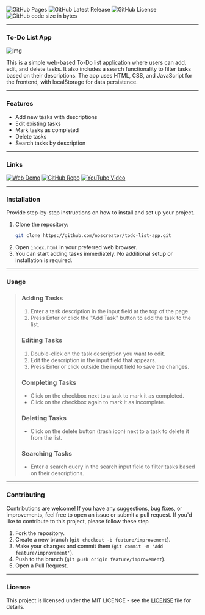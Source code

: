 ![GitHub Pages](https://img.shields.io/github/deployments/noscreator/todo-list-app/github-pages.svg?style=flat-square&color=cyan)
![GitHub Latest Release](https://img.shields.io/github/v/release/noscreator/todo-list-app.svg?style=flat-square&color=cyan)
![GitHub License](https://img.shields.io/github/license/noscreator/todo-list-app.svg?style=flat-square&color=cyan)
![GitHub code size in bytes](https://img.shields.io/github/languages/code-size/noscreator/todo-list-app.svg?style=flat-square&color=cyan)

---

### To-Do List App
![img](https://github.com/noscreator/todo-list-app)

This is a simple web-based To-Do list application where users can add, edit, and delete tasks. It also includes a search functionality to filter tasks based on their descriptions. The app uses HTML, CSS, and JavaScript for the frontend, with localStorage for data persistence.

---

### Features
- Add new tasks with descriptions
- Edit existing tasks
- Mark tasks as completed
- Delete tasks
- Search tasks by description
 
---

### Links
[![Web Demo](https://img.shields.io/badge/Web-Demo-blue?style=for-the-badge&logo=google-chrome)](https://noscreator.github.io/todo-list-app)
[![GitHub Repo](https://img.shields.io/badge/GitHub-Repo-green?style=for-the-badge&logo=github)](https://github.com/noscreator/todo-list-app)
[![YouTube Video](https://img.shields.io/badge/YouTube-Video-red?style=for-the-badge&logo=youtube)](https://youtu.be/rMnDe0iEGRs?si=B2viVesOhHYusbBG)

---

### Installation
Provide step-by-step instructions on how to install and set up your project.

1. Clone the repository:
   ```bash
   git clone https://github.com/noscreator/todo-list-app.git
   ```
2. Open `index.html` in your preferred web browser.
3. You can start adding tasks immediately. No additional setup or installation is required.

---

### Usage
> ### Adding Tasks
>
> 1. Enter a task description in the input field at the top of the page.
> 2. Press Enter or click the "Add Task" button to add the task to the list.
>
> ### Editing Tasks
>
> 1. Double-click on the task description you want to edit.
> 2. Edit the description in the input field that appears.
> 3. Press Enter or click outside the input field to save the changes.
>
> ### Completing Tasks
>
> - Click on the checkbox next to a task to mark it as completed.
> - Click on the checkbox again to mark it as incomplete.
>
> ### Deleting Tasks
>
> - Click on the delete button (trash icon) next to a task to delete it from the list.
>
> ### Searching Tasks
>
> - Enter a search query in the search input field to filter tasks based on their descriptions.

---

### Contributing
Contributions are welcome! If you have any suggestions, bug fixes, or improvements, feel free to open an issue or submit a pull request.
If you'd like to contribute to this project, please follow these step

1. Fork the repository.
2. Create a new branch (`git checkout -b feature/improvement`).
3. Make your changes and commit them (`git commit -m 'Add feature/improvement'`).
4. Push to the branch (`git push origin feature/improvement`).
5. Open a Pull Request.

---

### License
This project is licensed under the MIT LICENCE - see the [LICENSE](LICENSE) file for details.
